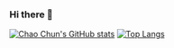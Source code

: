 ### Hi there 👋

<!--
**hsuchaochun/hsuchaochun** is a ✨ _special_ ✨ repository because its `README.md` (this file) appears on your GitHub profile.

Here are some ideas to get you started:

- 🔭 I’m currently working on ...
- 🌱 I’m currently learning ...
- 👯 I’m looking to collaborate on ...
- 🤔 I’m looking for help with ...
- 💬 Ask me about ...
- 📫 How to reach me: ...
- 😄 Pronouns: ...
- ⚡ Fun fact: ...
-->

[![Chao Chun's GitHub stats](https://github-readme-stats.vercel.app/api?username=hsuchaochun&count_private=true&theme=dark&show_icons=true)](README.md)
[![Top Langs](https://github-readme-stats.vercel.app/api/top-langs/?username=hsuchaochun&layout=compact&theme=dark)](https://github.com/anuraghazra/github-readme-stats)
